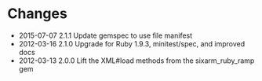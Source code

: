 # Changes

* 2015-07-07 2.1.1 Update gemspec to use file manifest
* 2012-03-16 2.1.0 Upgrade for Ruby 1.9.3, minitest/spec, and improved docs
* 2012-03-13 2.0.0 Lift the XML#load methods from the sixarm_ruby_ramp gem
